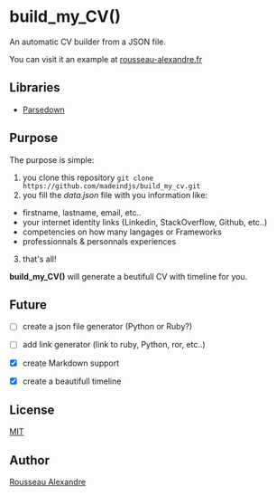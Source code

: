 ﻿build_my_CV()
=============

An automatic CV builder from a JSON file.

You can visit it an example at [rousseau-alexandre.fr](http://rousseau-alexandre.fr)

Libraries
-------------

* [Parsedown](https://github.com/erusev/parsedown)

Purpose
-------

The purpose is simple:

1. you clone this repository `git clone https://github.com/madeindjs/build_my_cv.git`
2. you fill the *data.json* file with you information like:
  * firstname, lastname, email, etc..
  * your internet identity links (Linkedin, StackOverflow, Github, etc..)
  * competencies on how many langages or Frameworks
  * professionnals & personnals experiences
3. that's all!

**build_my_CV()** will generate a beutifull CV with timeline for you.


Future
------

* [ ] create a json file generator (Python or Ruby?)
* [ ] add link generator (link to ruby, Python, ror, etc..)
* [x] create Markdown support 
* [x] create a beautifull timeline 


License
-----------

[MIT](https://opensource.org/licenses/MIT)


Author
----------

[Rousseau Alexandre](https://github.com/madeindjs)
